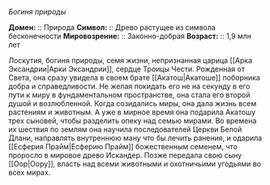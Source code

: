 *Богиня природы*

**Домен:** :: Природа
**Символ:**        :: Древо растущее из символа бесконечности
**Мировозрение:**   :: Законно-добрая
**Возраст:**     :: 1,9 млн лет

Лоскутия, богиня природы, семя жизни, непризнанная царица [[Арка Эксандрии|Арки Эксандрии]], сердце Троицы Чести. Рожденная от Света, она сразу увидела в своем брате [[Акатош|Акатоше]] поборника добра и справедливости. Не желая покидать его не на секунду в его пути к миру в фундаментальном пространстве, она стала его второй душой и возлюбленной. Когда созидались миры, она дала жизнь всем растениям и животным. А уже в мирное время она подарила Акатошу трех сыновей, чтобы разделить опеку над семью мирами. Во времена их шествия по землям она научила последователей Церкви Белой Длани, направлять внутреннюю ману что бы лечить ранения, и одарила [[Есферия Прайм|Есферию Прайм]] божественным семенем, что проросло в мировое древо Искандер. Позже передала свою сыну [[Оор|Оору]], власть над всеми животными и охотничьими угодьями во всех мирах. 